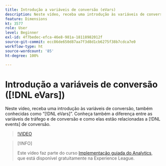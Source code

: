 ```yaml
---
title: Introdução a variáveis de conversão (eVars)
description: Neste vídeo, receba uma introdução às variáveis de conversão, também conhecidas como “eVars”. Conheça também a diferença entre as variáveis de tráfego e de conversão e como elas estão relacionadas a eventos de conversão.
feature: Dimensions
kt: 3577
role: User
level: Beginner
exl-id: 4f7bedec-efca-46e8-981a-18118982012f
source-git-commit: ecc86de650d87aa7f3d8d1cb6275f38b7cdca7e0
workflow-type: ht
source-wordcount: '85'
ht-degree: 100%

---
```


# Introdução a variáveis de conversão ([!DNL eVars])

Neste vídeo, receba uma introdução às variáveis de conversão, também conhecidas como “[!DNL eVars]”. Conheça também a diferença entre as variáveis de tráfego e de conversão e como elas estão relacionadas a [!DNL events] de conversão.

>[!VIDEO](https://video.tv.adobe.com/v/28759/?quality=12&learn=on)

>[!INFO]
>
> Este vídeo faz parte do curso [Implementação guiada do Analytics](https://experienceleague.adobe.com/?recommended=Analytics-D-1-2019.1), que está disponível gratuitamente na Experience League.